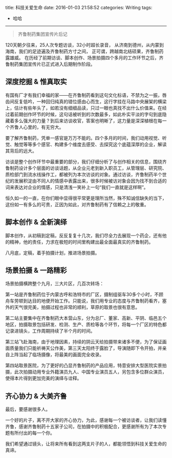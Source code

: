 title: 科技关爱生命
date: 2016-01-03 21:58:52
categories: Writing
tags:
 - 哈哈
---

> 齐鲁制药集团宣传片后记

120天朝夕往来，25人次专题访谈，32小时超长录音，
从济南到德州，从内蒙到海南，我们的足迹遍及齐鲁制药方寸之间，
正可谓，跨越南北结硕果，齐鲁制药露雄威。
在历经了前期访谈、脚本创作、场景拍摄四个多月的工作环节之后，齐鲁制药集团宣传片已正式进入后期制作阶段。

## 深度挖掘 & 惟真取实
有国有厂才有我们幸福的家——在齐鲁制药看到这句文化标语，不禁为之一振，唇齿间反复低吟，一种回归纯真的错位感由心而生，这行字挂在马路中央展架的横梁上，估计有些年头了，如若没有细细品读，只过一眼也真找不出什么价值来。在经过着前期创作环节的时候，这句话被听到的次数最多，如此朴实平淡的字句到底隐藏着多么强大的力量？到后来访谈收官，答案也明晰了，这力量是深深植根在每一个齐鲁人心里的，有无穷大。

要了解齐鲁制药，凭单一感官是万万不能的。四个多月的时间，我们动用视觉、听觉、触觉等等多个感官、构建多个维度去感受、去探究这个底蕴深厚的企业，解读其背后的远大。

访谈是整个创作环节中最重要的部分，我们仔细分析了与创作相关的信息，围绕齐鲁制药设计多个层面的访谈话题，从企业元老到新入职员工，从管理层、研究院、质检部门到流水线操作工，都被列为本次访谈的对象。通过访谈，齐鲁制药半个世纪的发展积淀由不同人的情感中表露出来，很多时候被访对象会因为找不到合适的词来表达对企业的情感，只是清浅一笑补上一句“我们一直就是这样啊”。

恒久如一的一直，在你们眼中显得很平常更是理所当然，殊不知诚信缺失的当下，这份如一有多么的可贵，正因为如此，对齐鲁制药有了信赖之上的敬重。

## 脚本创作 & 全新演绎
脚本创作，从初稿到定稿，反反复复十几次，我们尽全力去展现一个药企，还有他的精神，他的责任，力求在极短的时间里构建出最全面最真实的齐鲁制药。

八月底，定稿，着手拍摄计划，推进场景拍摄。

## 场景拍摄 & 一路精彩
场景拍摄横跨整个九月，三大片区，几百次转场：

第一站是齐鲁制药位于内蒙古呼和浩特市的厂区，摄制组驱车30多个小时，不顾舟车劳顿到达目的地便开始工作。只能说，我们用专业的态度与齐鲁制药看齐，塞外的天气很完美，拍摄过程也非常的顺利，草原的取景也很有意思。

第二站主要集中在齐鲁制药大本营山东，分为总厂、董家、高新、平阴、临邑五个地区，拍摄取景包括研发、检测、生产、质检等各个环节，将每一个厂区的特色都记录进镜头，工作周期持续了半个月的时间。

第三站飞赴海南，由于地理因素，持续的阴云天给拍摄带来诸多不便，为了保证画面质量我们只能祈祷天公作美，第三天太阳终于露脸了，导演随即下令开拍，并亲自上阵当起了临场摄像，将最美的画面完全收录。

第四站取景医院，为了更好的凸显齐鲁制药的产品应用，特意安排大型医院实景拍摄，此次拍摄动用专业外籍演员九人、中国专业演员五人，另包含多位群众演员，使得本片得到更加完美的演绎与诠释。

## 齐心协力 & 大美齐鲁
最后，要感谢很多人。

一个好的片子，离不开大家的齐心协力，为此，感谢每一个被访谈者，让我们读懂齐鲁，感谢齐鲁制药十五家子公司，在拍摄中的积极配合，更感谢所有为了本次专题有所付出的每一个你。

我们希望通过镜头，让将来所有看到这两支片子的人，都能领悟到科技关爱生命的真谛。
